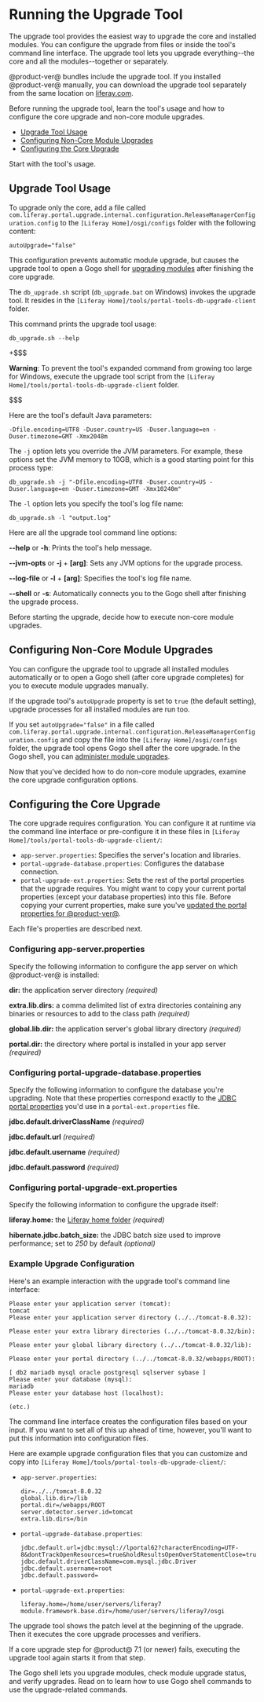 # Running the Upgrade Tool [](id=running-the-upgrade)

The upgrade tool provides the easiest way to upgrade the core and installed
modules. You can configure the upgrade from files or inside the tool's command
line interface. The upgrade tool lets you upgrade everything--the core and all
the modules--together or separately. 

@product-ver@ bundles include the upgrade tool. If you installed @product-ver@
manually, you can download the upgrade tool separately from the same location on
[liferay.com](https://www.liferay.com/). 

Before running the upgrade tool, learn the tool's usage and how to configure the
core upgrade and non-core module upgrades. 

- [Upgrade Tool Usage](#upgrade-tool-usage)
- [Configuring Non-Core Module Upgrades](#configuring-module-upgrades)
- [Configuring the Core Upgrade](#configuring-the-core-upgrade)

Start with the tool's usage. 

## Upgrade Tool Usage [](id=upgrade-tool-usage)

To upgrade only the core, add a file called
`com.liferay.portal.upgrade.internal.configuration.ReleaseManagerConfiguration.config`
to the `[Liferay Home]/osgi/configs` folder with the following content:

    autoUpgrade="false"

This configuration prevents automatic module upgrade, but causes the upgrade
tool to open a Gogo shell for
[upgrading modules](/discover/deployment/-/knowledge_base/7-1/gogo-shell-commands-for-module-upgrades)
after finishing the core upgrade. 

The `db_upgrade.sh` script (`db_upgrade.bat` on Windows) invokes the upgrade
tool. It resides in the  `[Liferay Home]/tools/portal-tools-db-upgrade-client`
folder. 

This command prints the upgrade tool usage: 

    db_upgrade.sh --help

+$$$

**Warning**: To prevent the tool's expanded command from growing too large for
Windows, execute the upgrade tool script from the `[Liferay
Home]/tools/portal-tools-db-upgrade-client` folder.

$$$
 
Here are the tool's default Java parameters:
    
    -Dfile.encoding=UTF8 -Duser.country=US -Duser.language=en -Duser.timezone=GMT -Xmx2048m 

The `-j` option lets you override the JVM parameters. For example, these options
set the JVM memory to 10GB, which is a good starting point for this process
type:

    db_upgrade.sh -j "-Dfile.encoding=UTF8 -Duser.country=US -Duser.language=en -Duser.timezone=GMT -Xmx10240m"

The `-l` option lets you specify the tool's log file name: 

    db_upgrade.sh -l "output.log"

Here are all the upgrade tool command line options:

**--help** or **-h**: Prints the tool's help message.

**--jvm-opts** or **-j** + **[arg]**: Sets any JVM options for the upgrade process.

**--log-file** or **-l** + **[arg]**: Specifies the tool's log file name.

**--shell** or **-s**: Automatically connects you to the Gogo shell after
finishing the upgrade process.

Before starting the upgrade, decide how to execute non-core module upgrades. 

## Configuring Non-Core Module Upgrades [](id=configuring-module-upgrades)

You can configure the upgrade tool to upgrade all installed modules
automatically or to open a Gogo shell (after core upgrade completes) for you to
execute module upgrades manually. 

If the upgrade tool's `autoUpgrade` property is set to `true` (the default
setting), upgrade processes for all installed modules are run too. 

If you set `autoUpgrade="false"` in a file called
`com.liferay.portal.upgrade.internal.configuration.ReleaseManagerConfiguration.config`
and copy the file into the `[Liferay Home]/osgi/configs` folder, the upgrade
tool opens Gogo shell after the core upgrade. In the Gogo shell, you can 
[administer module upgrades](/discover/deployment/-/knowledge_base/7-1/gogo-shell-commands-for-module-upgrades). 

Now that you've decided how to do non-core module upgrades, examine the core
upgrade configuration options. 

## Configuring the Core Upgrade [](id=configuring-the-core-upgrade)

The core upgrade requires configuration. You can configure it at runtime via the
command line interface or pre-configure it in these files in `[Liferay
Home]/tools/portal-tools-db-upgrade-client/`:

-   `app-server.properties`: Specifies the server's location and libraries.
-   `portal-upgrade-database.properties`: Configures the database connection.
-   `portal-upgrade-ext.properties`: Sets the rest of the portal properties that
    the upgrade requires. You might want to copy your current portal properties
    (except your database properties) into this file. Before copying your
    current properties, make sure you've
    [updated the portal properties for @product-ver@](/discover/deployment/-/knowledge_base/7-1/preparing-an-upgrade-to-liferay-7#step-4-update-your-portal-properties). 

Each file's properties are described next. 

### Configuring app-server.properties [](id=configuring-app-server-properties)

Specify the following information to configure the app server on which @product-ver@ is installed: 

**dir:**  the application server directory *(required)*

**extra.lib.dirs:**  a comma delimited list of extra directories containing any
binaries or resources to add to the  class path *(required)*

**global.lib.dir:**  the application server's global library directory 
*(required)*

**portal.dir:**  the directory where portal is installed in your app server
*(required)*

### Configuring portal-upgrade-database.properties [](id=configuring-portal-upgrade-database-properties)

Specify the following information to configure the database you're upgrading.
Note that these properties correspond exactly to the
[JDBC portal properties](@platform-ref@/7.1-latest/propertiesdoc/portal.properties.html#JDBC)
you'd use in a `portal-ext.properties` file. 

**jdbc.default.driverClassName** *(required)*

**jdbc.default.url** *(required)*

**jdbc.default.username** *(required)*

**jdbc.default.password** *(required)*

### Configuring portal-upgrade-ext.properties [](id=configuring-portal-upgrade-ext-properties)

Specify the following information to configure the upgrade itself: 

**liferay.home:** the [Liferay home folder](/discover/deployment/-/knowledge_base/7-1/installing-liferay#liferay-home) *(required)*

**hibernate.jdbc.batch_size:** the JDBC batch size used to improve performance;
set to *250* by default *(optional)* 

### Example Upgrade Configuration [](id=example-upgrade-configuration)

Here's an example interaction with the upgrade tool's command line interface:

    Please enter your application server (tomcat): 
    tomcat
    Please enter your application server directory (../../tomcat-8.0.32): 

    Please enter your extra library directories (../../tomcat-8.0.32/bin): 

    Please enter your global library directory (../../tomcat-8.0.32/lib): 

    Please enter your portal directory (../../tomcat-8.0.32/webapps/ROOT): 

    [ db2 mariadb mysql oracle postgresql sqlserver sybase ]
    Please enter your database (mysql): 
    mariadb
    Please enter your database host (localhost):

    (etc.)

The command line interface creates the configuration files based on your input.
If you want to set all of this up ahead of time, however, you'll want to put
this information into configuration files.

Here are example upgrade configuration files that you can customize and copy
into `[Liferay Home]/tools/portal-tools-db-upgrade-client/`: 

-   `app-server.properties`:

    	dir=../../tomcat-8.0.32
    	global.lib.dir=/lib
    	portal.dir=/webapps/ROOT
    	server.detector.server.id=tomcat
    	extra.lib.dirs=/bin

-   `portal-upgrade-database.properties`:

        jdbc.default.url=jdbc:mysql://lportal62?characterEncoding=UTF-8&dontTrackOpenResources=true&holdResultsOpenOverStatementClose=true&useFastDateParsing=false&useUnicode=true
        jdbc.default.driverClassName=com.mysql.jdbc.Driver
        jdbc.default.username=root
        jdbc.default.password=

-   `portal-upgrade-ext.properties`:

        liferay.home=/home/user/servers/liferay7
        module.framework.base.dir=/home/user/servers/liferay7/osgi

The upgrade tool shows the patch level at the beginning of the upgrade. Then it
executes the core upgrade processes and verifiers. 

If a core upgrade step for @product@ 7.1 (or newer) fails, executing the upgrade
tool again starts it from that step. 

The Gogo shell lets you upgrade modules, check module upgrade status, and verify
upgrades. Read on to learn how to use Gogo shell commands to use the
upgrade-related commands. 
